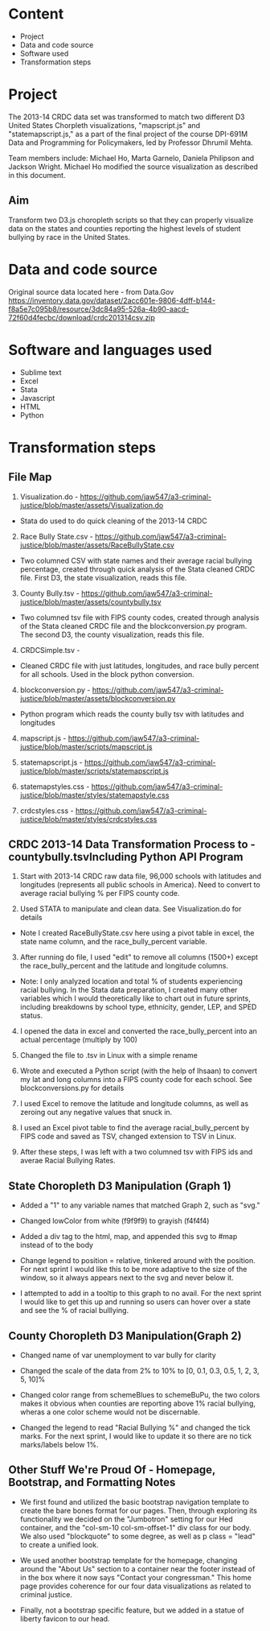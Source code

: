 # Content

* Project
* Data and code source
* Software used
* Transformation steps

# Project

The 2013-14 CRDC data set was transformed to match two different D3 United States Chorpleth visualizations, "mapscript.js" and "statemapscript.js," as a part of the final project of the course DPI-691M Data and Programming for Policymakers, led by Professor Dhrumil Mehta.

Team members include: Michael Ho, Marta Garnelo, Daniela Philipson and Jackson Wright. Michael Ho modified the source visualization as described in this document.

## Aim

Transform two D3.js choropleth scripts so that they can properly visualize data on the states and counties reporting the highest levels of student bullying by race in the United States.


# Data and code source
Original source data located here - from Data.Gov
https://inventory.data.gov/dataset/2acc601e-9806-4dff-b144-f8a5e7c095b8/resource/3dc84a95-526a-4b90-aacd-72f60d4fecbc/download/crdc201314csv.zip

# Software and languages used

* Sublime text 
* Excel
* Stata
* Javascript
* HTML
* Python 

# Transformation steps

## File Map
1. Visualization.do - https://github.com/jaw547/a3-criminal-justice/blob/master/assets/Visualization.do
*  Stata do used to do quick cleaning of the 2013-14  CRDC

2. Race Bully State.csv - https://github.com/jaw547/a3-criminal-justice/blob/master/assets/RaceBullyState.csv
*  Two columned CSV with state names and their average racial bullying percentage, created through quick analysis of the Stata cleaned CRDC file.  First D3, the state visualization, reads this file.

3. County Bully.tsv - https://github.com/jaw547/a3-criminal-justice/blob/master/assets/countybully.tsv
*  Two columned tsv file with FIPS county codes, created through analysis of the Stata cleaned CRDC file and the blockconversion.py program.  The second D3, the county visualization, reads this file.

4. CRDCSimple.tsv - 
*  Cleaned CRDC file with just latitudes, longitudes, and race bully percent for all schools.  Used in the block python conversion.

4. blockconversion.py - https://github.com/jaw547/a3-criminal-justice/blob/master/assets/blockconversion.py
*  Python program which reads the county bully tsv with latitudes and longitudes

4. mapscript.js - https://github.com/jaw547/a3-criminal-justice/blob/master/scripts/mapscript.js


5. statemapscript.js - https://github.com/jaw547/a3-criminal-justice/blob/master/scripts/statemapscript.js


6. statemapstyles.css - https://github.com/jaw547/a3-criminal-justice/blob/master/styles/statemapstyle.css


7. crdcstyles.css - https://github.com/jaw547/a3-criminal-justice/blob/master/styles/crdcstyles.css


## CRDC 2013-14 Data Transformation Process to - countybully.tsvIncluding Python API Program
1. Start with 2013-14 CRDC raw data file, 96,000 schools with latitudes and longitudes (represents all public schools in America).  Need to convert to average racial bullying % per FIPS county code.

2. Used STATA to manipulate and clean data.  See Visualization.do for details

* Note I created RaceBullyState.csv here using a pivot table in excel, the state name column, and the race_bully_percent variable.

3. After running do file, I used "edit" to remove all columns (1500+) except the race_bully_percent and the latitude and longitude columns.

* Note: I only analyzed location and total % of students experiencing racial bullying.  In the Stata data preparation, I created many other variables which I would theoretically like to chart out in future sprints, including breakdowns by school type, ethnicity, gender, LEP, and SPED status.

4. I opened the data in excel and converted the race_bully_percent into an actual percentage (multiply by 100)

5. Changed the file to .tsv in Linux with a simple rename

6. Wrote and executed a Python script (with the help of Ihsaan) to convert my lat and long columns into a FIPS county code for each school.  See blockconversions.py for details

7. I used Excel to remove the latitude and longitude columns, as well as zeroing out any negative values that snuck in.

8. I used an Excel pivot table to find the average racial_bully_percent by FIPS code and saved as TSV, changed extension to TSV in Linux.

9. After these steps, I was left with a two columned tsv with FIPS ids and averae Racial Bullying Rates.

## State Choropleth D3 Manipulation (Graph 1)
* Added a "1" to any variable names that matched Graph 2, such as "svg."

* Changed lowColor from white (f9f9f9) to grayish (f4f4f4)

* Added a div tag to the html, map, and appended this svg to #map instead of to the body

* Change legend to position = relative, tinkered around with the position.  For next sprint I would like this to be more adaptive to the size of the window, so it always appears next to the svg and never below it.

* I attempted to add in a tooltip to this graph to no avail.  For the next sprint I would like to get this up and running so users can hover over a state and see the % of racial bulllying.

## County Choropleth D3 Manipulation(Graph 2)
* Changed name of var unemployment to var bully for clarity 

* Changed the scale of the data from 2% to 10% to [0, 0.1, 0.3, 0.5, 1, 2, 3, 5, 10]%

* Changed color range from schemeBlues to schemeBuPu, the two colors makes it obvious when counties are reporting above 1% racial bullying, wheras a one color scheme would not be discernable.

* Changed the legend to read "Racial Bullying %" and changed the tick marks.  For the next sprint, I would like to update it so there are no tick marks/labels below 1%.


## Other Stuff We're Proud Of - Homepage, Bootstrap, and Formatting Notes
* We first found and utilized the basic bootstrap navigation template to create the bare bones format for our pages.  Then, through exploring its functionality we decided on the "Jumbotron" setting for our Hed container, and the "col-sm-10 col-sm-offset-1" div class for our body.  We also used "blockquote" to some degree, as well as p class = "lead" to create a unified look.

* We used another bootstrap template for the homepage, changing around the "About Us" section to a container near the footer instead of in the box where it now says "Contact your congressman."  This home page provides coherence for our four data visualizations as related to criminal justice.

* Finally, not a bootstrap specific feature, but we added in a statue of liberty favicon to our head.